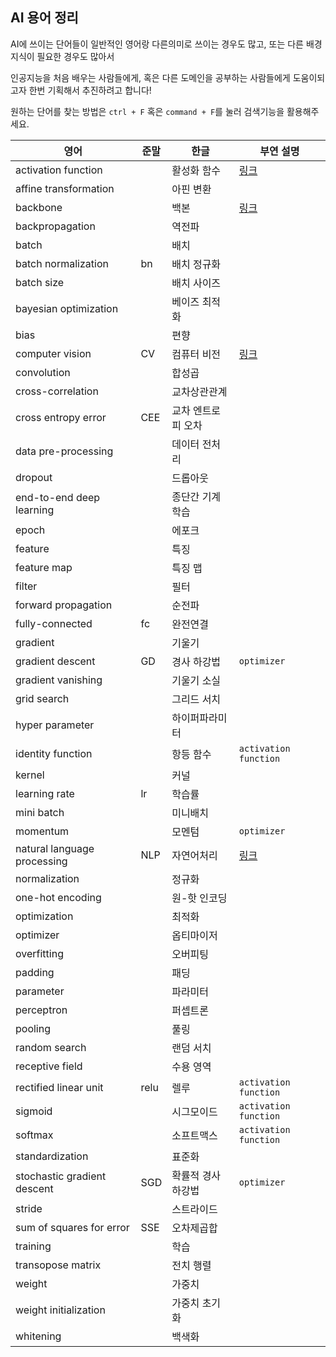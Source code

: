 ﻿## AI 용어 정리

AI에 쓰이는 단어들이 일반적인 영어랑 다른의미로 쓰이는 경우도 많고, 또는 다른 배경지식이 필요한 경우도 많아서 

인공지능을 처음 배우는 사람들에게, 혹은 다른 도메인을 공부하는 사람들에게 도움이되고자 한번 기획해서 추진하려고 합니다!

원하는 단어를 찾는 방법은 `ctrl + F` 혹은 `command + F`를 눌러 검색기능을 활용해주세요.

|영어|준말|한글|부연 설명|
|---|---|---|---|
|activation function||활성화 함수|[링크](./activation_function.md)|
|affine transformation||아핀 변환||
|backbone||백본|[링크](./backbone.md)|
|backpropagation||역전파||
|batch||배치||
|batch normalization|bn|배치 정규화||
|batch size||배치 사이즈||
|bayesian optimization||베이즈 최적화||
|bias||편향||
|computer vision|CV|컴퓨터 비전|[링크](./computer_vision.md)|
|convolution||합성곱||
|cross-correlation||교차상관관계||
|cross entropy error|CEE|교차 엔트로피 오차||
|data pre-processing||데이터 전처리||
|dropout||드롭아웃||
|end-to-end deep learning||종단간 기계학습||
|epoch||에포크||
|feature||특징||
|feature map||특징 맵||
|filter||필터||
|forward propagation||순전파||
|fully-connected|fc|완전연결||
|gradient||기울기||
|gradient descent|GD|경사 하강법|`optimizer`|
|gradient vanishing||기울기 소실||
|grid search||그리드 서치|
|hyper parameter||하이퍼파라미터||
|identity function||항등 함수|`activation function`|
|kernel||커널||
|learning rate|lr|학습률||
|mini batch||미니배치||
|momentum||모멘텀|`optimizer`|
|natural language processing|NLP|자연어처리|[링크](./natural_language_processing.md)|
|normalization||정규화||
|one-hot encoding||원-핫 인코딩||
|optimization||최적화||
|optimizer||옵티마이저||
|overfitting||오버피팅||
|padding||패딩||
|parameter||파라미터||
|perceptron||퍼셉트론||
|pooling||풀링||
|random search||랜덤 서치||
|receptive field||수용 영역||
|rectified linear unit|relu|렐루|`activation function`|
|sigmoid||시그모이드|`activation function`|
|softmax||소프트맥스|`activation function`|
|standardization||표준화||
|stochastic gradient descent|SGD|확률적 경사 하강법|`optimizer`|
|stride||스트라이드||
|sum of squares for error|SSE|오차제곱합|
|training||학습||
|transopose matrix||전치 행렬||
|weight||가중치||
|weight initialization||가중치 초기화||
|whitening||백색화||
